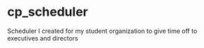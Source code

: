 # cp_scheduler
Scheduler I created for my student organization to give time off to executives and directors
